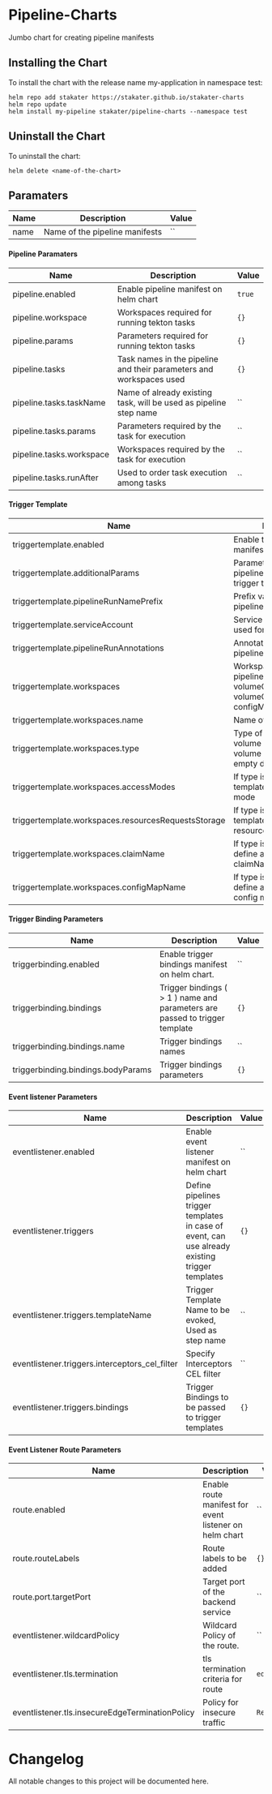 # Pipeline-Charts
Jumbo chart for creating pipeline manifests


## Installing the Chart

To install the chart with the release name my-application in namespace test:

    helm repo add stakater https://stakater.github.io/stakater-charts
    helm repo update
    helm install my-pipeline stakater/pipeline-charts --namespace test


## Uninstall the Chart

To uninstall the chart:

    helm delete <name-of-the-chart>


## Paramaters

| Name | Description                                                                                | Value                                       |
| ---| ---------------------------------------------------------------------------------------------|---------------------------------------------|
| name | Name of the pipeline manifests                                                             | ``                                          |


#### Pipeline Paramaters

| Name                     | Description                                                                                  | Value           |
| ------------------------ | -------------------------------------------------------------------------------------------- | --------------- |
| pipeline.enabled | Enable pipeline manifest on helm chart                                                               | `true`          |
| pipeline.workspace | Workspaces required for running tekton tasks                                                       | `{}`            |
| pipeline.params| Parameters required for running tekton tasks                                                           | `{}`            |
| pipeline.tasks | Task names in the pipeline and their parameters and workspaces used                                    | `{}`            |
| pipeline.tasks.taskName | Name of already existing task, will be used as pipeline step name                             | ``              |
| pipeline.tasks.params | Parameters required by the task for execution                                                   | ``              |
| pipeline.tasks.workspace | Workspaces required by the task for execution                                                | ``              |
| pipeline.tasks.runAfter | Used to order task execution among tasks                                                      | ``              |


#### Trigger Template

| Name                     | Description                                                                                  | Value           |
| ------------------------ | -------------------------------------------------------------------------------------------- | --------------- |
| triggertemplate.enabled | Enable trigger template manifest on helm chart                                                | `true`          |
| triggertemplate.additionalParams | Parameters in addition to pipeline parameter in trigger template                     | `{}`            |
| triggertemplate.pipelineRunNamePrefix | Prefix value for pipelineRun name                                               | ``              |
| triggertemplate.serviceAccount | Service Account to be used for pipelineRun                                             | ``              |
| triggertemplate.pipelineRunAnnotations | Annotations for pipelineRun                                                    | `{}`            |
| triggertemplate.workspaces | Workspaces used by pipelines ie volumeClaimTemplate, volumeClaimRef, configMaps, secrets | `{}`       |
| triggertemplate.workspaces.name | Name of the workspace                                                                 | ``            |
| triggertemplate.workspaces.type | Type of workspace ie volume claim template, volume claim, config map, empty dir       | ``            |
| triggertemplate.workspaces.accessModes | If type is volume claim template, define access mode                           | `ReadWriteOnce` |
| triggertemplate.workspaces.resourcesRequestsStorage | If type is volume claim template, define resourcesRequestsStorage | `1Gi`           |
| triggertemplate.workspaces.claimName | If type is volume claim, define already existing claimName                       | ``              |
| triggertemplate.workspaces.configMapName | If type is config map, define already existing config map name               | ``              |


#### Trigger Binding Parameters

| Name                     | Description                                                                                  | Value           |
| ------------------------ | -------------------------------------------------------------------------------------------- | --------------- |
| triggerbinding.enabled | Enable trigger bindings manifest on helm chart.                                                | ``              |
| triggerbinding.bindings | Trigger bindings ( > 1 ) name and parameters are passed to trigger template            | `{}`            |
| triggerbinding.bindings.name | Trigger bindings names                                                            | ``              |
| triggerbinding.bindings.bodyParams | Trigger bindings parameters                                                 | `{}`            |


#### Event listener Parameters

| Name                     | Description                                                                                  | Value           |
| ------------------------ | -------------------------------------------------------------------------------------------- | --------------- |
| eventlistener.enabled    | Enable event listener manifest on helm chart                                                 | ``              |
| eventlistener.triggers    | Define pipelines trigger templates in case of event, can use already existing trigger templates | `{}`        |
| eventlistener.triggers.templateName    | Trigger Template Name to be evoked, Used as step name                          | ``              |
| eventlistener.triggers.interceptors_cel_filter    | Specify Interceptors CEL filter                                     | ``              |
| eventlistener.triggers.bindings    | Trigger Bindings to be passed to trigger templates                                 | `{}`            |

 
#### Event Listener Route Parameters

| Name                     | Description                                                                                  | Value           |
| ------------------------ | -------------------------------------------------------------------------------------------- | --------------- |
| route.enabled    | Enable route manifest for event listener on helm chart                                               | ``              |
| route.routeLabels    | Route labels to be added                                                                         | `{}`            |
| route.port.targetPort    | Target port of the backend service                                                           | ``              |
| eventlistener.wildcardPolicy  | Wildcard Policy of the route.                                                           | ``              |
| eventlistener.tls.termination    | tls termination criteria for route                                                   | `edge`          |
| eventlistener.tls.insecureEdgeTerminationPolicy    | Policy for insecure traffic                                 | `Redirect`      |



# Changelog

All notable changes to this project will be documented here.
